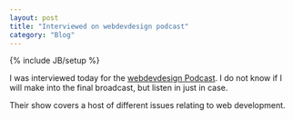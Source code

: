 ```yaml
---
layout: post
title: "Interviewed on webdevdesign podcast"
category: "Blog"
---
```

{% include JB/setup %}

I was interviewed today for the [webdevdesign Podcast](http://feeds.feedburner.com/webdevdesign). I do not know if I will make into the final broadcast, but listen in just in case.

Their show covers a host of different issues relating to web development.